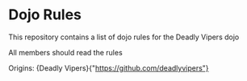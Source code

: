 Dojo Rules
==========

This repository contains a list of dojo rules for the Deadly Vipers dojo

All members should read the rules

Origins: {Deadly Vipers}{"https://github.com/deadlyvipers"}

